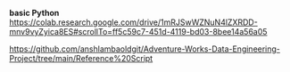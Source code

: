 **basic Python**
https://colab.research.google.com/drive/1mRJSwWZNuN4lZXRDD-mnv9vyZyica8ES#scrollTo=ff5c59c7-451d-4119-bd03-8bee14a56a05


https://github.com/anshlambaoldgit/Adventure-Works-Data-Engineering-Project/tree/main/Reference%20Script
